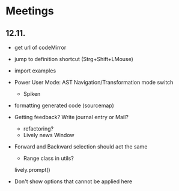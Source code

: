 # Meetings
## 12.11.
- get url of codeMirror
- jump to definition shortcut (Strg+Shift+LMouse)
- import examples
- Power User Mode: AST Navigation/Transformation mode switch
  - Spiken
- formatting generated code (sourcemap)
- Getting feedback? Write journal entry or Mail?
  - refactoring?
  - Lively news Window
- Forward and Backward selection should act the same
  - Range class in utils?
  
  lively.prompt()
  
- Don't show options that cannot be applied here